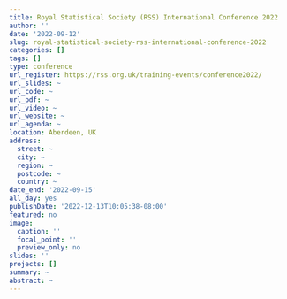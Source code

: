 ```yaml
---
title: Royal Statistical Society (RSS) International Conference 2022
author: ''
date: '2022-09-12'
slug: royal-statistical-society-rss-international-conference-2022
categories: []
tags: []
type: conference
url_register: https://rss.org.uk/training-events/conference2022/
url_slides: ~
url_code: ~
url_pdf: ~
url_video: ~
url_website: ~
url_agenda: ~
location: Aberdeen, UK
address:
  street: ~
  city: ~
  region: ~
  postcode: ~
  country: ~
date_end: '2022-09-15'
all_day: yes
publishDate: '2022-12-13T10:05:38-08:00'
featured: no
image:
  caption: ''
  focal_point: ''
  preview_only: no
slides: ''
projects: []
summary: ~
abstract: ~
---
```


<!--more-->
